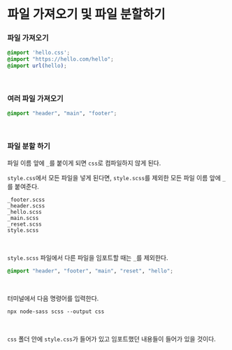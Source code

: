# 파일 가져오기 및 파일 분할하기

### 파일 가져오기
```scss
@import 'hello.css';
@import "https://hello.com/hello";
@import url(hello);
```

<br>

### 여러 파일 가져오기

```scss
@import "header", "main", "footer";
```

<br>

### 파일 분할 하기

파일 이름 앞에 `_`를 붙이게 되면 `css`로 컴파일하지 않게 된다. 

`style.css`에서 모든 파일을 넣게 된다면, `style.scss`를 제외한 모든 파일 이름 앞에 `_`를 붙여준다.

```
_footer.scss
_header.scss
_hello.scss
_main.scss
_reset.scss
style.scss
```

<br>

`style.scss` 파일에서 다른 파일을 임포트할 때는 `_`를 제외한다.
```scss
@import "header", "footer", "main", "reset", "hello";
```

<br>

터미널에서 다음 명령어를 입력한다.
```
npx node-sass scss --output css
```

<br>

`css` 폴더 안에 `style.css`가 들어가 있고 임포트했던 내용들이 들어가 있을 것이다.